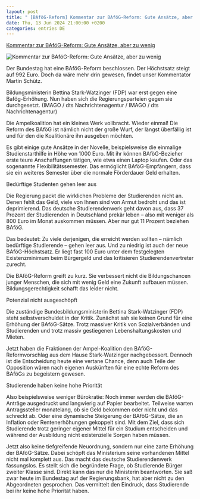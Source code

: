 ```yaml
---
layout: post
title: " [BAföG-Reform] Kommentar zur BAföG-Reform: Gute Ansätze, aber zu wenig"
date: Thu, 13 Jun 2024 21:00:00 +0200
categories: entries DE
---
```

[Kommentar zur BAföG-Reform: Gute Ansätze, aber zu wenig](https://www.deutschlandfunk.de/kommentar-zur-bafoeg-reform-100.html)

![Kommentar zur BAföG-Reform: Gute Ansätze, aber zu wenig](https://bilder.deutschlandfunk.de/0c/53/ea/98/0c53ea98-91f8-49a2-8c0f-19a889ab82d1/stark-watzinger-110-1920x1080.jpg)

Der Bundestag hat eine BAföG-Reform beschlossen. Der Höchstsatz steigt auf 992 Euro. Doch da wäre mehr drin gewesen, findet unser Kommentator Martin Schütz.

Bildungsministerin Bettina Stark-Watzinger (FDP) war erst gegen eine Bafög-Erhöhung. Nun haben sich die Regierungsparteien gegen sie durchgesetzt. (IMAGO / dts Nachrichtenagentur / IMAGO / dts Nachrichtenagentur)

Die Ampelkoalition hat ein kleines Werk vollbracht. Wieder einmal! Die Reform des BAföG ist nämlich nicht der große Wurf, der längst überfällig ist und für den die Koalitionäre ihn ausgeben möchten.

Es gibt einige gute Ansätze in der Novelle, beispielsweise die einmalige Studienstarthilfe in Höhe von 1000 Euro. Mit ihr können BAföG-Bezieher erste teure Anschaffungen tätigen, wie etwa einen Laptop kaufen. Oder das sogenannte Flexibilitätssemester. Das ermöglicht BAföG-Empfängern, dass sie ein weiteres Semester über die normale Förderdauer Geld erhalten.

Bedürftige Studenten gehen leer aus

Die Regierung packt die wirklichen Probleme der Studierenden nicht an. Denen fehlt das Geld, viele von Ihnen sind von Armut bedroht und das ist deprimierend. Das deutsche Studierendenwerk geht davon aus, dass 37 Prozent der Studierenden in Deutschland prekär leben – also mit weniger als 800 Euro im Monat auskommen müssen. Aber nur gut 11 Prozent beziehen BAföG.

Das bedeutet: Zu viele derjenigen, die erreicht werden sollten – nämlich bedürftige Studierende – gehen leer aus. Und zu niedrig ist auch der neue BAföG-Höchstsatz. Er liegt fast 100 Euro unter dem festgelegten Existenzminimum beim Bürgergeld und das kritisieren Studierendenvertreter zurecht.

Die BAföG-Reform greift zu kurz. Sie verbessert nicht die Bildungschancen junger Menschen, die sich mit wenig Geld eine Zukunft aufbauen müssen. Bildungsgerechtigkeit schafft das leider nicht.

Potenzial nicht ausgeschöpft

Die zuständige Bundesbildungsministerin Bettina Stark-Watzinger (FDP) steht selbstverschuldet in der Kritik. Zunächst sah sie keinen Grund für eine Erhöhung der BAföG-Sätze. Trotz massiver Kritik von Sozialverbänden und Studierenden und trotz massiv gestiegenen Lebenshaltungskosten und Mieten.

Jetzt haben die Fraktionen der Ampel-Koalition den BAföG-Reformvorschlag aus dem Hause Stark-Watzinger nachgebessert. Dennoch ist die Entscheidung heute eine vertane Chance, denn auch Teile der Opposition wären nach eigenen Auskünften für eine echte Reform des BAföGs zu begeistern gewesen.

Studierende haben keine hohe Priorität

Also beispielsweise weniger Bürokratie: Noch immer werden die BAföG-Anträge ausgedruckt und langwierig auf Papier bearbeitet. Teilweise warten Antragssteller monatelang, ob sie Geld bekommen oder nicht und das schreckt ab. Oder eine dynamische Steigerung der BAföG-Sätze, die an Inflation oder Rentenerhöhungen gekoppelt sind. Mit dem Ziel, dass sich Studierende trotz geringer eigener Mittel für ein Studium entscheiden und während der Ausbildung nicht existenzielle Sorgen haben müssen.

Jetzt also keine tiefgreifende Neuordnung, sondern nur eine zarte Erhöhung der BAföG-Sätze. Dabei schöpft das Ministerium seine vorhandenen Mittel nicht mal komplett aus. Das macht das deutsche Studierendenwerk fassungslos. Es stellt sich die begründete Frage, ob Studierende Bürger zweiter Klasse sind. Direkt kann das nur die Ministerin beantworten. Sie saß zwar heute im Bundestag auf der Regierungsbank, hat aber nicht zu den Abgeordneten gesprochen. Das vermittelt den Eindruck, dass Studierende bei ihr keine hohe Priorität haben.

